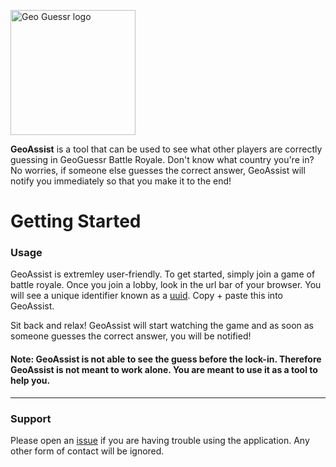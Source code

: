 <p><img src="https://www.geoguessr.com/_next/static/images/logo-dd3c3286e6d14f72653800dbdf5340a0.svg" width="200" alt="Geo Guessr logo"></p>

__GeoAssist__ is a tool that can be used to see what other players are correctly guessing in GeoGuessr Battle Royale. Don't know what country you're in? No worries, if someone else guesses the correct answer, GeoAssist will notify you immediately so that you make it to the end!

# Getting Started

### Usage

GeoAssist is extremley user-friendly. To get started, simply join a game of battle royale. Once you join a lobby, look in the url bar of your browser. You will see a unique identifier known as a [uuid](https://en.wikipedia.org/wiki/Universally_unique_identifier). Copy + paste this into GeoAssist.

Sit back and relax! GeoAssist will start watching the game and as soon as someone guesses the correct answer, you will be notified!

#### Note: GeoAssist is not able to see the guess before the lock-in. Therefore GeoAssist is not meant to work alone. You are meant to use it as a tool to help you.

---

### Support

Please open an [issue](https://github.com/jj0e/geoguessr-assist/issues) if you are having trouble using the application. Any other form of contact will be ignored.
